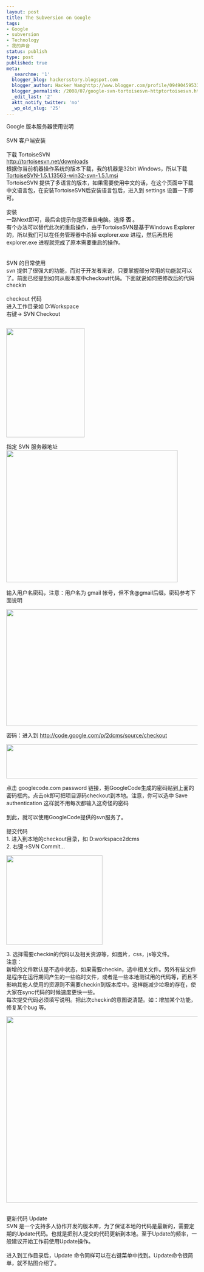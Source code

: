```yaml
---
layout: post
title: The Subversion on Google
tags:
- Google
- subversion
- Technology
- 我的声音
status: publish
type: post
published: true
meta:
  _searchme: '1'
  blogger_blog: hackersstory.blogspot.com
  blogger_author: Hacker Wanghttp://www.blogger.com/profile/09490459533264275905noreply@blogger.com
  blogger_permalink: /2008/07/google-svn-tortoisesvn-httptortoisesvn.html
  _edit_last: '2'
  aktt_notify_twitter: 'no'
  _wp_old_slug: '25'
---
```

Google 版本服务器使用说明<br /><br />SVN 客户端安装<br /><br />下载 TortoiseSVN<br />http://tortoisesvn.net/downloads<br />根据你当前机器操作系统的版本下载，我的机器是32bit Windows，所以下载 <a id="esfv" href="http://downloads.sourceforge.net/tortoisesvn/TortoiseSVN-1.5.1.13563-win32-svn-1.5.1.msi?download">TortoiseSVN-1.5.1.13563-win32-svn-1.5.1.msi</a><br />TortoiseSVN 提供了多语言的版本，如果需要使用中文的话，在这个页面中下载中文语言包，在安装TortoiseSVN后安装语言包后，进入到 settings 设置一下即可。<br /><br />安装<br />    一路Next即可，最后会提示你是否重启电脑。选择 <b>否 </b>。<br />有个办法可以替代此次的重启操作，由于TortoiseSVN是基于Windows Explorer的，所以我们可以在任务管理器中杀掉 explorer.exe 进程，然后再启用 explorer.exe 进程就完成了原本需要重启的操作。<br /><br /><br />SVN 的日常使用<br /> svn 提供了很强大的功能，而对于开发者来说，只要掌握部分常用的功能就可以了。前面已经提到如何从版本库中checkout代码。下面就说如何把修改后的代码checkin<br /><br />checkout 代码<br />进入工作目录如 D:Workspace<br />右键-&gt; SVN Checkout<br /><div id="sve4" style="text-align:left;padding:1em 0;"><img style="width:206px;height:287px;" src="http://docs.google.com/File?id=dgbkptzx_124hhkfn7tk_b"></div>指定 SVN 服务器地址<br /><img style="width:451px;height:347px;" src="http://docs.google.com/File?id=dgbkptzx_125dp56nwgv_b"><br /><br />输入用户名密码，注意：用户名为 gmail 帐号，但不含@gmail后缀。密码参考下面说明<br /><div id="ki26" style="text-align:left;padding:1em 0;"><img style="width:666px;height:307px;" src="http://docs.google.com/File?id=dgbkptzx_126d256dcq4_b"></div>密码：进入到 http://code.google.com/p/2dcms/source/checkout<br /><div id="emra" style="text-align:left;padding:1em 0;"><img style="width:667px;height:90px;" src="http://docs.google.com/File?id=dgbkptzx_127wb4m4wgq_b"></div>点击 googlecode.com password 链接，把GoogleCode生成的密码贴到上面的密码框内。点击ok即可把项目源码checkout到本地。注意，你可以选中 Save authentication 这样就不用每次都输入这奇怪的密码<br /><br />到此，就可以使用GoogleCode提供的svn服务了。<br /><br />提交代码<br />1. 进入到本地的checkout目录，如 D:workspace2dcms<br />2. 右键-&gt;SVN Commit...<br /><div id="yy-h" style="text-align:left;padding:1em 0;"><img style="width:253px;height:235px;" src="http://docs.google.com/File?id=dgbkptzx_128gc3twmhm_b"></div>3. 选择需要checkin的代码以及相关资源等，如图片，css，js等文件。<br />注意：<br />新增的文件默认是不选中状态，如果需要checkin，选中相关文件。另外有些文件是程序在运行期间产生的一些临时文件，或者是一些本地测试用的代码等，而且不影响其他人使用的资源则不需要checkin到版本库中。这样能减少垃圾的存在，使大家在sync代码的时候速度更快一些。<br />每次提交代码必须填写说明。把此次checkin的意图说清楚。如：增加某个功能，修复某个bug 等。<br /><div id="dygd" style="text-align:left;padding:1em 0;"><img style="width:546px;height:490px;" src="http://docs.google.com/File?id=dgbkptzx_129c7sdrwgd_b"></div><br />更新代码 Update<br />SVN 是一个支持多人协作开发的版本库，为了保证本地的代码是最新的，需要定期的Update代码。也就是把别人提交的代码更新到本地。至于Update的频率，一般建议开始工作前使用Update操作。<br /><br />进入到工作目录后，Update 命令同样可以在右键菜单中找到。Update命令很简单，就不贴图介绍了。<br />
